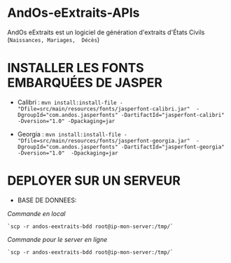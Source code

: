 # AndOs-eExtraits-APIs
AndOs eExtraits est un logiciel de génération d'extraits d'États Civils (`Naissances, Mariages, 
Décès`)

# INSTALLER LES FONTS EMBARQUÉES DE JASPER
- Calibri : `mvn install:install-file -"Dfile=src/main/resources/fonts/jasperfont-calibri.jar" 
  -DgroupId="com.andos.jasperfonts" -DartifactId="jasperfont-calibri" -Dversion="1.0" -Dpackaging=jar`


- Georgia : `mvn install:install-file -"Dfile=src/main/resources/fonts/jasperfont-georgia.jar" 
  -DgroupId="com.andos.jasperfonts" -DartifactId="jasperfont-georgia" -Dversion="1.0" 
  -Dpackaging=jar`

# DEPLOYER SUR UN SERVEUR
- BASE DE DONNEES:

*Commande en local*

    `scp -r andos-eextraits-bdd root@ip-mon-server:/tmp/`

*Commande pour le server en ligne*

    `scp -r andos-eextraits-bdd root@ip-mon-server:/tmp/`
